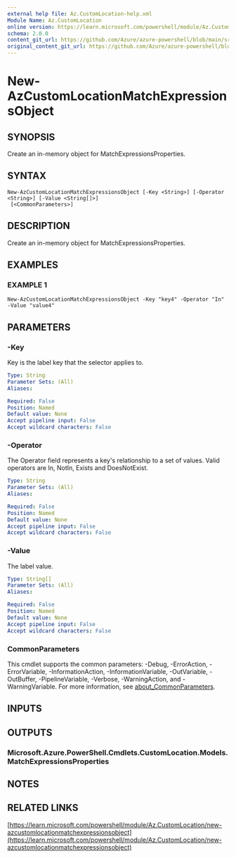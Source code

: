 ```yaml
---
external help file: Az.CustomLocation-help.xml
Module Name: Az.CustomLocation
online version: https://learn.microsoft.com/powershell/module/Az.CustomLocation/new-azcustomlocationmatchexpressionsobject
schema: 2.0.0
content_git_url: https://github.com/Azure/azure-powershell/blob/main/src/CustomLocation/CustomLocation/help/New-AzCustomLocationMatchExpressionsObject.md
original_content_git_url: https://github.com/Azure/azure-powershell/blob/main/src/CustomLocation/CustomLocation/help/New-AzCustomLocationMatchExpressionsObject.md
---
```


# New-AzCustomLocationMatchExpressionsObject

## SYNOPSIS
Create an in-memory object for MatchExpressionsProperties.

## SYNTAX

```
New-AzCustomLocationMatchExpressionsObject [-Key <String>] [-Operator <String>] [-Value <String[]>]
 [<CommonParameters>]
```

## DESCRIPTION
Create an in-memory object for MatchExpressionsProperties.

## EXAMPLES

### EXAMPLE 1
```
New-AzCustomLocationMatchExpressionsObject -Key "key4" -Operator "In" -Value "value4"
```

## PARAMETERS

### -Key
Key is the label key that the selector applies to.

```yaml
Type: String
Parameter Sets: (All)
Aliases:

Required: False
Position: Named
Default value: None
Accept pipeline input: False
Accept wildcard characters: False
```

### -Operator
The Operator field represents a key's relationship to a set of values.
Valid operators are In, NotIn, Exists and DoesNotExist.

```yaml
Type: String
Parameter Sets: (All)
Aliases:

Required: False
Position: Named
Default value: None
Accept pipeline input: False
Accept wildcard characters: False
```

### -Value
The label value.

```yaml
Type: String[]
Parameter Sets: (All)
Aliases:

Required: False
Position: Named
Default value: None
Accept pipeline input: False
Accept wildcard characters: False
```

### CommonParameters
This cmdlet supports the common parameters: -Debug, -ErrorAction, -ErrorVariable, -InformationAction, -InformationVariable, -OutVariable, -OutBuffer, -PipelineVariable, -Verbose, -WarningAction, and -WarningVariable. For more information, see [about_CommonParameters](http://go.microsoft.com/fwlink/?LinkID=113216).

## INPUTS

## OUTPUTS

### Microsoft.Azure.PowerShell.Cmdlets.CustomLocation.Models.MatchExpressionsProperties
## NOTES

## RELATED LINKS

[https://learn.microsoft.com/powershell/module/Az.CustomLocation/new-azcustomlocationmatchexpressionsobject](https://learn.microsoft.com/powershell/module/Az.CustomLocation/new-azcustomlocationmatchexpressionsobject)

